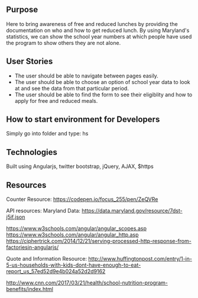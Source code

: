 ## Purpose
  Here to bring awareness of free and reduced lunches by providing the documentation on who and how to get reduced lunch. By using Maryland's statistics, we can show the school year numbers at which people have used the program to show others they are not alone.

## User Stories
- The user should be able to navigate between pages easily.
- The user should be able to choose an option of school year data to look at and see the data from that particular period.
- The user should be able to find the form to see their eligiblity and how to apply for free and reduced meals.




## How to start environment for Developers
  Simply go into folder and type: hs

## Technologies
Built using Angularjs, twitter bootstrap, jQuery, AJAX, $https

## Resources
 Counter Resource:
https://codepen.io/focus_255/pen/ZeQVRe

API resources:
Maryland Data:
https://data.maryland.gov/resource/7dst-j5if.json

https://www.w3schools.com/angular/angular_scopes.asp
https://www.w3schools.com/angular/angular_http.asp
https://ciphertrick.com/2014/12/21/serving-processed-http-response-from-factoriesin-angularjs/

Quote and Information Resource:
http://www.huffingtonpost.com/entry/1-in-5-us-households-with-kids-dont-have-enough-to-eat-report_us_57ed52d9e4b024a52d2d9162

http://www.cnn.com/2017/03/21/health/school-nutrition-program-benefits/index.html
